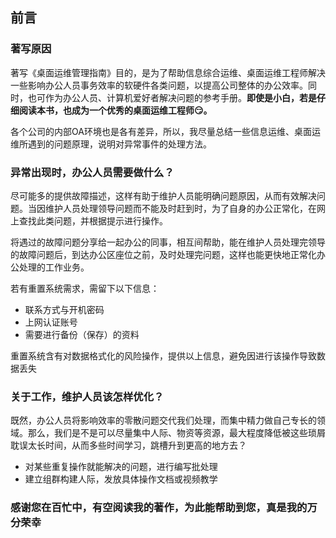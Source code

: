 ## 前言

### 著写原因

著写《桌面运维管理指南》目的，是为了帮助信息综合运维、桌面运维工程师解决一些影响办公人员事务效率的软硬件各类问题，以提高公司整体的办公效率。同时，也可作为办公人员、计算机爱好者解决问题的参考手册。**即使是小白，若是仔细阅读本书，也成为一个优秀的桌面运维工程师😏。**

各个公司的内部OA环境也是各有差异，所以，我尽量总结一些信息运维、桌面运维所遇到的问题原理，说明对异常事件的处理方法。

### 异常出现时，办公人员需要做什么？

尽可能多的提供故障描述，这样有助于维护人员能明确问题原因，从而有效解决问题。当因维护人员处理领导问题而不能及时赶到时，为了自身的办公正常化，在网上查找此类问题，并根据提示进行操作。

将遇过的故障问题分享给一起办公的同事，相互间帮助，能在维护人员处理完领导的故障问题后，到达办公区座位之前，及时处理完问题，这样也能更快地正常化办公处理的工作业务。


若有重置系统需求，需留下以下信息：
* 联系方式与开机密码
* 上网认证账号
* 需要进行备份（保存）的资料

重置系统含有对数据格式化的风险操作，提供以上信息，避免因进行该操作导致数据丢失

### 关于工作，维护人员该怎样优化？

既然，办公人员将影响效率的零散问题交代我们处理，而集中精力做自己专长的领域。那么，我们是不是可以尽量集中人际、物资等资源，最大程度降低被这些琐屑耽误太长时间，从而多些时间学习，跳槽升到更高的地方去？

* 对某些重复操作就能解决的问题，进行编写批处理
* 建立组群构建人际，发放具体操作文档或视频教学

### 感谢您在百忙中，有空阅读我的著作，为此能帮助到您，真是我的万分荣幸

